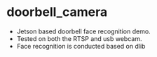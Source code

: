 # doorbell_camera

- Jetson based doorbell face recognition demo.
- Tested on both the RTSP and usb webcam.
- Face recognition is conducted based on dlib
